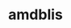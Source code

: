 ---
title: "amdblis"
layout: cache
categories: [package, develop]
meta: {"versions": ["4.2"], "compilers": ["gcc@=12.3.0"], "oss": ["ubuntu22.04"], "platforms": ["linux"], "targets": ["x86_64_v3"], "stacks": ["root", "tutorial"], "num_specs": 5, "num_specs_by_stack": {"root": 5, "tutorial": 5}}
spec_details: [{"hash": "lnh6ymuclicaoslpjesaz3vs45shzuyz", "compiler": "gcc@=12.3.0", "versions": ["4.2"], "os": "ubuntu22.04", "platform": "linux", "target": "x86_64_v3", "variants": ["~aocl_gemm", "+blas", "build_system=makefile", "+cblas", "~ilp64", "libs=shared,static", "~logging", "+suphandling", "threads=none", "~tracing"], "stacks": ["root", "tutorial"], "size": "-", "tarball": "https://binaries.spack.io/develop/build_cache/linux-ubuntu22.04-x86_64_v3/gcc-12.3.0/amdblis-4.2/linux-ubuntu22.04-x86_64_v3-gcc-12.3.0-amdblis-4.2-lnh6ymuclicaoslpjesaz3vs45shzuyz.spack"}, {"hash": "mj2kfipwxzmolp3wccmhjufuiqplscst", "compiler": "gcc@=12.3.0", "versions": ["4.2"], "os": "ubuntu22.04", "platform": "linux", "target": "x86_64_v3", "variants": ["~aocl_gemm", "+blas", "build_system=makefile", "+cblas", "~ilp64", "libs=shared,static", "~logging", "+suphandling", "threads=none", "~tracing"], "stacks": ["root", "tutorial"], "size": "-", "tarball": "https://binaries.spack.io/develop/build_cache/linux-ubuntu22.04-x86_64_v3/gcc-12.3.0/amdblis-4.2/linux-ubuntu22.04-x86_64_v3-gcc-12.3.0-amdblis-4.2-mj2kfipwxzmolp3wccmhjufuiqplscst.spack"}, {"hash": "krfe6y3ydykogiys3lcy3l3wvqmprnc7", "compiler": "gcc@=12.3.0", "versions": ["4.2"], "os": "ubuntu22.04", "platform": "linux", "target": "x86_64_v3", "variants": ["~aocl_gemm", "+blas", "build_system=makefile", "+cblas", "~ilp64", "libs=shared,static", "~logging", "+suphandling", "threads=none", "~tracing"], "stacks": ["root", "tutorial"], "size": "-", "tarball": "https://binaries.spack.io/develop/build_cache/linux-ubuntu22.04-x86_64_v3/gcc-12.3.0/amdblis-4.2/linux-ubuntu22.04-x86_64_v3-gcc-12.3.0-amdblis-4.2-krfe6y3ydykogiys3lcy3l3wvqmprnc7.spack"}, {"hash": "bxx6ekcyujoz5uo2jrsw3fso462iols7", "compiler": "gcc@=12.3.0", "versions": ["4.2"], "os": "ubuntu22.04", "platform": "linux", "target": "x86_64_v3", "variants": ["~aocl_gemm", "+blas", "build_system=makefile", "+cblas", "~ilp64", "libs=shared,static", "~logging", "+suphandling", "threads=none", "~tracing"], "stacks": ["root", "tutorial"], "size": "-", "tarball": "https://binaries.spack.io/develop/build_cache/linux-ubuntu22.04-x86_64_v3/gcc-12.3.0/amdblis-4.2/linux-ubuntu22.04-x86_64_v3-gcc-12.3.0-amdblis-4.2-bxx6ekcyujoz5uo2jrsw3fso462iols7.spack"}, {"hash": "cqi2y3fh2tp745itysuyp2k5blcbsfdb", "compiler": "gcc@=12.3.0", "versions": ["4.2"], "os": "ubuntu22.04", "platform": "linux", "target": "x86_64_v3", "variants": ["~aocl_gemm", "+blas", "build_system=makefile", "+cblas", "~ilp64", "libs=shared,static", "~logging", "+suphandling", "threads=none", "~tracing"], "stacks": ["root", "tutorial"], "size": "-", "tarball": "https://binaries.spack.io/develop/build_cache/linux-ubuntu22.04-x86_64_v3/gcc-12.3.0/amdblis-4.2/linux-ubuntu22.04-x86_64_v3-gcc-12.3.0-amdblis-4.2-cqi2y3fh2tp745itysuyp2k5blcbsfdb.spack"}]
---